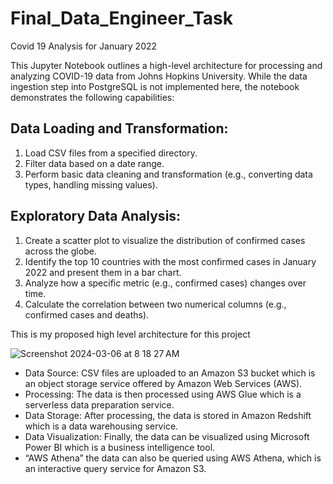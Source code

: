 # Final_Data_Engineer_Task
Covid 19 Analysis for January 2022


This Jupyter Notebook outlines a high-level architecture for processing and analyzing COVID-19 data from Johns Hopkins University. While the data ingestion step into PostgreSQL is not implemented here, the notebook demonstrates the following capabilities:

## Data Loading and Transformation:

1. Load CSV files from a specified directory.
2. Filter data based on a date range.
3. Perform basic data cleaning and transformation (e.g., converting data types, handling missing values).

## Exploratory Data Analysis:

1. Create a scatter plot to visualize the distribution of confirmed cases across the globe.
2. Identify the top 10 countries with the most confirmed cases in January 2022 and present them in a bar chart.
3. Analyze how a specific metric (e.g., confirmed cases) changes over time.
4. Calculate the correlation between two numerical columns (e.g., confirmed cases and deaths).


This is my proposed high level architecture for this project

![Screenshot 2024-03-06 at 8 18 27 AM](https://github.com/Beebbbyy/Final_Data_Engineer_Task/assets/66125895/3737d3af-abd3-4d3b-8ba8-c8b701c70c43)

- Data Source: CSV files are uploaded to an Amazon S3 bucket which is an object storage service offered by Amazon Web Services (AWS).
- Processing: The data is then processed using AWS Glue which is a serverless data preparation service.
- Data Storage: After processing, the data is stored in Amazon Redshift which is a data warehousing service.
- Data Visualization: Finally, the data can be visualized using Microsoft Power BI which is a business intelligence tool.
- “AWS Athena”  the data can also be queried using AWS Athena, which is an interactive query service for Amazon S3.

